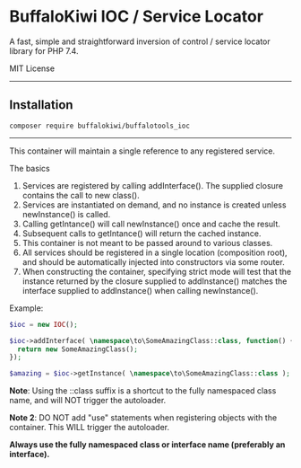 # BuffaloKiwi IOC / Service Locator 

A fast, simple and straightforward inversion of control / service locator library for PHP 7.4.  

MIT License

---

## Installation

```
composer require buffalokiwi/buffalotools_ioc
```
  
---

This container will maintain a single reference to any registered service.  

The basics  

1. Services are registered by calling addInterface().  The supplied closure contains the call to new class().
2. Services are instantiated on demand, and no instance is created unless newInstance() is called.
3. Calling getIntance() will call newInstance() once and cache the result.
4. Subsequent calls to getIntance() will return the cached instance.  
5. This container is not meant to be passed around to various classes.  
6. All services should be registered in a single location (composition root), and should be automatically injected into constructors via some router.  
7. When constructing the container, specifying strict mode will test that the instance returned by the closure supplied to addInstance() matches the interface supplied to addInstance() when calling newInstance().
  
  

Example:

```php
$ioc = new IOC();

$ioc->addInterface( \namespace\to\SomeAmazingClass::class, function() {
  return new SomeAmazingClass();
});

$amazing = $ioc->getInstance( \namespace\to\SomeAmazingClass::class );
```

**Note**: Using the ::class suffix is a shortcut to the fully namespaced class name, and will NOT trigger the autoloader.  
  

**Note 2**: DO NOT add "use" statements when registering objects with the container.  This WILL trigger the autoloader.
  
**Always use the fully namespaced class or interface name (preferably an interface).**  
